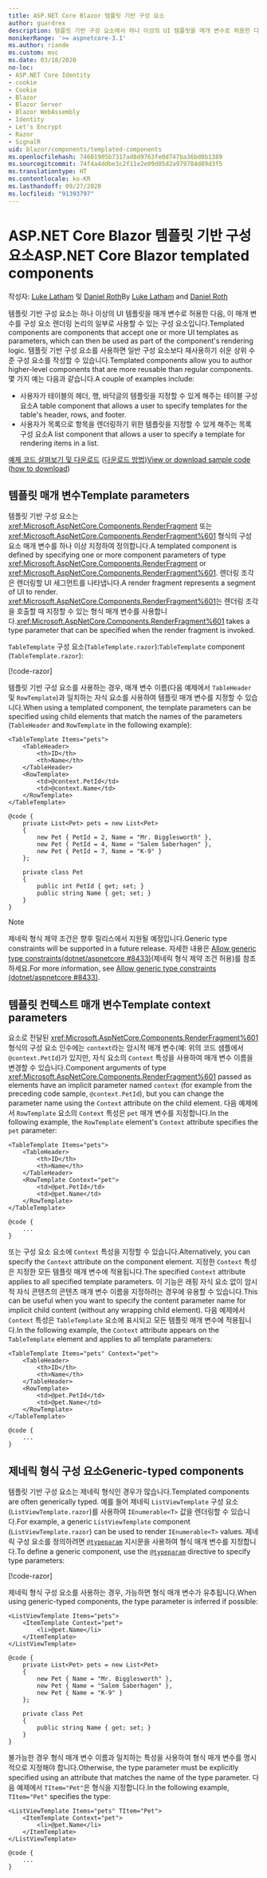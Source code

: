 ```yaml
---
title: ASP.NET Core Blazor 템플릿 기반 구성 요소
author: guardrex
description: 템플릿 기반 구성 요소에서 하나 이상의 UI 템플릿을 매개 변수로 허용한 다음, 이 매개 변수를 구성 요소 렌더링 논리의 일부로 사용할 수 있는 방법을 알아봅니다.
monikerRange: '>= aspnetcore-3.1'
ms.author: riande
ms.custom: mvc
ms.date: 03/18/2020
no-loc:
- ASP.NET Core Identity
- cookie
- Cookie
- Blazor
- Blazor Server
- Blazor WebAssembly
- Identity
- Let's Encrypt
- Razor
- SignalR
uid: blazor/components/templated-components
ms.openlocfilehash: 74601905b7317ad8d9763fe0d747ba36bd0b1389
ms.sourcegitcommit: 74f4a4ddbe3c2f11e2e09d05d2a979784d89d3f5
ms.translationtype: HT
ms.contentlocale: ko-KR
ms.lasthandoff: 09/27/2020
ms.locfileid: "91393797"
---
```

# <a name="aspnet-core-no-locblazor-templated-components"></a><span data-ttu-id="b6ad8-103">ASP.NET Core Blazor 템플릿 기반 구성 요소</span><span class="sxs-lookup"><span data-stu-id="b6ad8-103">ASP.NET Core Blazor templated components</span></span>

<span data-ttu-id="b6ad8-104">작성자: [Luke Latham](https://github.com/guardrex) 및 [Daniel Roth](https://github.com/danroth27)</span><span class="sxs-lookup"><span data-stu-id="b6ad8-104">By [Luke Latham](https://github.com/guardrex) and [Daniel Roth](https://github.com/danroth27)</span></span>

<span data-ttu-id="b6ad8-105">템플릿 기반 구성 요소는 하나 이상의 UI 템플릿을 매개 변수로 허용한 다음, 이 매개 변수를 구성 요소 렌더링 논리의 일부로 사용할 수 있는 구성 요소입니다.</span><span class="sxs-lookup"><span data-stu-id="b6ad8-105">Templated components are components that accept one or more UI templates as parameters, which can then be used as part of the component's rendering logic.</span></span> <span data-ttu-id="b6ad8-106">템플릿 기반 구성 요소를 사용하면 일반 구성 요소보다 재사용하기 쉬운 상위 수준 구성 요소를 작성할 수 있습니다.</span><span class="sxs-lookup"><span data-stu-id="b6ad8-106">Templated components allow you to author higher-level components that are more reusable than regular components.</span></span> <span data-ttu-id="b6ad8-107">몇 가지 예는 다음과 같습니다.</span><span class="sxs-lookup"><span data-stu-id="b6ad8-107">A couple of examples include:</span></span>

* <span data-ttu-id="b6ad8-108">사용자가 테이블의 헤더, 행, 바닥글의 템플릿을 지정할 수 있게 해주는 테이블 구성 요소</span><span class="sxs-lookup"><span data-stu-id="b6ad8-108">A table component that allows a user to specify templates for the table's header, rows, and footer.</span></span>
* <span data-ttu-id="b6ad8-109">사용자가 목록으로 항목을 렌더링하기 위한 템플릿을 지정할 수 있게 해주는 목록 구성 요소</span><span class="sxs-lookup"><span data-stu-id="b6ad8-109">A list component that allows a user to specify a template for rendering items in a list.</span></span>

<span data-ttu-id="b6ad8-110">[예제 코드 살펴보기 및 다운로드](https://github.com/dotnet/AspNetCore.Docs/tree/master/aspnetcore/blazor/common/samples/) ([다운로드 방법](xref:index#how-to-download-a-sample))</span><span class="sxs-lookup"><span data-stu-id="b6ad8-110">[View or download sample code](https://github.com/dotnet/AspNetCore.Docs/tree/master/aspnetcore/blazor/common/samples/) ([how to download](xref:index#how-to-download-a-sample))</span></span>

## <a name="template-parameters"></a><span data-ttu-id="b6ad8-111">템플릿 매개 변수</span><span class="sxs-lookup"><span data-stu-id="b6ad8-111">Template parameters</span></span>

<span data-ttu-id="b6ad8-112">템플릿 기반 구성 요소는 <xref:Microsoft.AspNetCore.Components.RenderFragment> 또는 <xref:Microsoft.AspNetCore.Components.RenderFragment%601> 형식의 구성 요소 매개 변수를 하나 이상 지정하여 정의합니다.</span><span class="sxs-lookup"><span data-stu-id="b6ad8-112">A templated component is defined by specifying one or more component parameters of type <xref:Microsoft.AspNetCore.Components.RenderFragment> or <xref:Microsoft.AspNetCore.Components.RenderFragment%601>.</span></span> <span data-ttu-id="b6ad8-113">렌더링 조각은 렌더링할 UI 세그먼트를 나타냅니다.</span><span class="sxs-lookup"><span data-stu-id="b6ad8-113">A render fragment represents a segment of UI to render.</span></span> <span data-ttu-id="b6ad8-114"><xref:Microsoft.AspNetCore.Components.RenderFragment%601>는 렌더링 조각을 호출할 때 지정할 수 있는 형식 매개 변수를 사용합니다.</span><span class="sxs-lookup"><span data-stu-id="b6ad8-114"><xref:Microsoft.AspNetCore.Components.RenderFragment%601> takes a type parameter that can be specified when the render fragment is invoked.</span></span>

<span data-ttu-id="b6ad8-115">`TableTemplate` 구성 요소(`TableTemplate.razor`):</span><span class="sxs-lookup"><span data-stu-id="b6ad8-115">`TableTemplate` component (`TableTemplate.razor`):</span></span>

[!code-razor[](../common/samples/3.x/BlazorWebAssemblySample/Components/TableTemplate.razor)]

<span data-ttu-id="b6ad8-116">템플릿 기반 구성 요소를 사용하는 경우, 매개 변수 이름(다음 예제에서 `TableHeader` 및 `RowTemplate`)과 일치하는 자식 요소를 사용하여 템플릿 매개 변수를 지정할 수 있습니다.</span><span class="sxs-lookup"><span data-stu-id="b6ad8-116">When using a templated component, the template parameters can be specified using child elements that match the names of the parameters (`TableHeader` and `RowTemplate` in the following example):</span></span>

```razor
<TableTemplate Items="pets">
    <TableHeader>
        <th>ID</th>
        <th>Name</th>
    </TableHeader>
    <RowTemplate>
        <td>@context.PetId</td>
        <td>@context.Name</td>
    </RowTemplate>
</TableTemplate>

@code {
    private List<Pet> pets = new List<Pet>
    {
        new Pet { PetId = 2, Name = "Mr. Bigglesworth" },
        new Pet { PetId = 4, Name = "Salem Saberhagen" },
        new Pet { PetId = 7, Name = "K-9" }
    };

    private class Pet
    {
        public int PetId { get; set; }
        public string Name { get; set; }
    }
}
```

> [!NOTE]
> <span data-ttu-id="b6ad8-117">제네릭 형식 제약 조건은 향후 릴리스에서 지원될 예정입니다.</span><span class="sxs-lookup"><span data-stu-id="b6ad8-117">Generic type constraints will be supported in a future release.</span></span> <span data-ttu-id="b6ad8-118">자세한 내용은 [Allow generic type constraints(dotnet/aspnetcore #8433)](https://github.com/dotnet/aspnetcore/issues/8433)(제네릭 형식 제약 조건 허용)를 참조하세요.</span><span class="sxs-lookup"><span data-stu-id="b6ad8-118">For more information, see [Allow generic type constraints (dotnet/aspnetcore #8433)](https://github.com/dotnet/aspnetcore/issues/8433).</span></span>

## <a name="template-context-parameters"></a><span data-ttu-id="b6ad8-119">템플릿 컨텍스트 매개 변수</span><span class="sxs-lookup"><span data-stu-id="b6ad8-119">Template context parameters</span></span>

<span data-ttu-id="b6ad8-120">요소로 전달된 <xref:Microsoft.AspNetCore.Components.RenderFragment%601> 형식의 구성 요소 인수에는 `context`라는 암시적 매개 변수(예: 위의 코드 샘플에서 `@context.PetId`)가 있지만, 자식 요소의 `Context` 특성을 사용하여 매개 변수 이름을 변경할 수 있습니다.</span><span class="sxs-lookup"><span data-stu-id="b6ad8-120">Component arguments of type <xref:Microsoft.AspNetCore.Components.RenderFragment%601> passed as elements have an implicit parameter named `context` (for example from the preceding code sample, `@context.PetId`), but you can change the parameter name using the `Context` attribute on the child element.</span></span> <span data-ttu-id="b6ad8-121">다음 예제에서 `RowTemplate` 요소의 `Context` 특성은 `pet` 매개 변수를 지정합니다.</span><span class="sxs-lookup"><span data-stu-id="b6ad8-121">In the following example, the `RowTemplate` element's `Context` attribute specifies the `pet` parameter:</span></span>

```razor
<TableTemplate Items="pets">
    <TableHeader>
        <th>ID</th>
        <th>Name</th>
    </TableHeader>
    <RowTemplate Context="pet">
        <td>@pet.PetId</td>
        <td>@pet.Name</td>
    </RowTemplate>
</TableTemplate>

@code {
    ...
}
```

<span data-ttu-id="b6ad8-122">또는 구성 요소 요소에 `Context` 특성을 지정할 수 있습니다.</span><span class="sxs-lookup"><span data-stu-id="b6ad8-122">Alternatively, you can specify the `Context` attribute on the component element.</span></span> <span data-ttu-id="b6ad8-123">지정한 `Context` 특성은 지정한 모든 템플릿 매개 변수에 적용됩니다.</span><span class="sxs-lookup"><span data-stu-id="b6ad8-123">The specified `Context` attribute applies to all specified template parameters.</span></span> <span data-ttu-id="b6ad8-124">이 기능은 래핑 자식 요소 없이 암시적 자식 콘텐츠의 콘텐츠 매개 변수 이름을 지정하려는 경우에 유용할 수 있습니다.</span><span class="sxs-lookup"><span data-stu-id="b6ad8-124">This can be useful when you want to specify the content parameter name for implicit child content (without any wrapping child element).</span></span> <span data-ttu-id="b6ad8-125">다음 예제에서 `Context` 특성은 `TableTemplate` 요소에 표시되고 모든 템플릿 매개 변수에 적용됩니다.</span><span class="sxs-lookup"><span data-stu-id="b6ad8-125">In the following example, the `Context` attribute appears on the `TableTemplate` element and applies to all template parameters:</span></span>

```razor
<TableTemplate Items="pets" Context="pet">
    <TableHeader>
        <th>ID</th>
        <th>Name</th>
    </TableHeader>
    <RowTemplate>
        <td>@pet.PetId</td>
        <td>@pet.Name</td>
    </RowTemplate>
</TableTemplate>

@code {
    ...
}
```

## <a name="generic-typed-components"></a><span data-ttu-id="b6ad8-126">제네릭 형식 구성 요소</span><span class="sxs-lookup"><span data-stu-id="b6ad8-126">Generic-typed components</span></span>

<span data-ttu-id="b6ad8-127">템플릿 기반 구성 요소는 제네릭 형식인 경우가 많습니다.</span><span class="sxs-lookup"><span data-stu-id="b6ad8-127">Templated components are often generically typed.</span></span> <span data-ttu-id="b6ad8-128">예를 들어 제네릭 `ListViewTemplate` 구성 요소(`ListViewTemplate.razor`)를 사용하여 `IEnumerable<T>` 값을 렌더링할 수 있습니다.</span><span class="sxs-lookup"><span data-stu-id="b6ad8-128">For example, a generic `ListViewTemplate` component (`ListViewTemplate.razor`) can be used to render `IEnumerable<T>` values.</span></span> <span data-ttu-id="b6ad8-129">제네릭 구성 요소를 정의하려면 [`@typeparam`](xref:mvc/views/razor#typeparam) 지시문을 사용하여 형식 매개 변수를 지정합니다.</span><span class="sxs-lookup"><span data-stu-id="b6ad8-129">To define a generic component, use the [`@typeparam`](xref:mvc/views/razor#typeparam) directive to specify type parameters:</span></span>

[!code-razor[](../common/samples/3.x/BlazorWebAssemblySample/Components/ListViewTemplate.razor)]

<span data-ttu-id="b6ad8-130">제네릭 형식 구성 요소를 사용하는 경우, 가능하면 형식 매개 변수가 유추됩니다.</span><span class="sxs-lookup"><span data-stu-id="b6ad8-130">When using generic-typed components, the type parameter is inferred if possible:</span></span>

```razor
<ListViewTemplate Items="pets">
    <ItemTemplate Context="pet">
        <li>@pet.Name</li>
    </ItemTemplate>
</ListViewTemplate>

@code {
    private List<Pet> pets = new List<Pet>
    {
        new Pet { Name = "Mr. Bigglesworth" },
        new Pet { Name = "Salem Saberhagen" },
        new Pet { Name = "K-9" }
    };

    private class Pet
    {
        public string Name { get; set; }
    }
}
```

<span data-ttu-id="b6ad8-131">불가능한 경우 형식 매개 변수 이름과 일치하는 특성을 사용하여 형식 매개 변수를 명시적으로 지정해야 합니다.</span><span class="sxs-lookup"><span data-stu-id="b6ad8-131">Otherwise, the type parameter must be explicitly specified using an attribute that matches the name of the type parameter.</span></span> <span data-ttu-id="b6ad8-132">다음 예제에서 `TItem="Pet"`은 형식을 지정합니다.</span><span class="sxs-lookup"><span data-stu-id="b6ad8-132">In the following example, `TItem="Pet"` specifies the type:</span></span>

```razor
<ListViewTemplate Items="pets" TItem="Pet">
    <ItemTemplate Context="pet">
        <li>@pet.Name</li>
    </ItemTemplate>
</ListViewTemplate>

@code {
    ...
}
```
